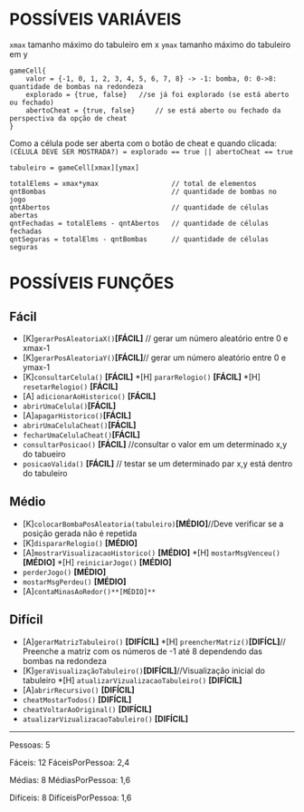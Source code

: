 # POSSÍVEIS VARIÁVEIS

`xmax` tamanho máximo do tabuleiro em x
`ymax` tamanho máximo do tabuleiro em y

    gameCell{
    	valor = {-1, 0, 1, 2, 3, 4, 5, 6, 7, 8} -> -1: bomba, 0: 0->8: quantidade de bombas na redondeza
    	explorado = {true, false} 	//se já foi explorado (se está aberto ou fechado)
    	abertoCheat = {true, false}		// se está aberto ou fechado da perspectiva da opção de cheat
    }


Como a célula pode ser aberta com o botão de cheat e quando clicada:
`(CÉLULA DEVE SER MOSTRADA?) = explorado == true || abertoCheat == true`

    tabuleiro = gameCell[xmax][ymax]
    
    totalElems = xmax*ymax 					// total de elementos
    qntBombas 								// quantidade de bombas no jogo
    qntAbertos 								// quantidade de células abertas
    qntFechadas = totalElems - qntAbertos 	// quantidade de células fechadas
    qntSeguras = totalElms - qntBombas 		// quantidade de células seguras


# POSSÍVEIS FUNÇÕES
## Fácil
* [K]`gerarPosAleatoriaX()`**[FÁCIL]** // gerar um número aleatório entre 0 e xmax-1
* [K]`gerarPosAleatoriaY()`**[FÁCIL]**// gerar um número aleatório entre 0 e ymax-1
* [K]`consultarCelula()` **[FÁCIL]**
*[H] `pararRelogio()` **[FÁCIL]**
*[H] `resetarRelogio()` **[FÁCIL]**
* [A] `adicionarAoHistorico()` **[FÁCIL]**
* `abrirUmaCelula()`**[FÁCIL]**
* [A]`apagarHistorico()`**[FÁCIL]**
* `abrirUmaCelulaCheat()`**[FÁCIL]**
* `fecharUmaCelulaCheat()`**[FÁCIL]**
* `consultarPosicao()` **[FÁCIL]** //consultar o valor em um determinado x,y do tabueiro
* `posicaoValida()` **[FÁCIL]** // testar se um determinado par x,y está dentro do tabuleiro


## Médio
* [K]`colocarBombaPosAleatoria(tabuleiro)`**[MÉDIO]**//Deve verificar se a posição gerada não é repetida
* [K]`dispararRelogio()` **[MÉDIO]**
* [A]`mostrarVisualizacaoHistorico()` **[MÉDIO]**
*[H] `mostarMsgVenceu()` **[MÉDIO]**
*[H] `reiniciarJogo()` **[MÉDIO]**
* `perderJogo()` **[MÉDIO]**
* `mostarMsgPerdeu()` **[MÉDIO]**
* [A]`contaMinasAoRedor()**[MÉDIO]**`


## Difícil
* [A]`gerarMatrizTabuleiro()` **[DIFÍCIL]**
*[H] `preencherMatriz()`**[DIFÍCL]**// Preenche a matriz com os números de -1 até 8 dependendo das bombas na redondeza
* [K]`geraVisualizaçãoTabuleiro()`**[DIFÍCIL]**//Visualização inicial do tabuleiro
*[H] `atualizarVizualizacaoTabuleiro()` **[DIFÍCIL]**
* [A]`abrirRecursivo()` **[DIFÍCIL]**
* `cheatMostarTodos()` **[DIFÍCIL]**
* `cheatVoltarAoOriginal()` **[DIFÍCIL]**
* `atualizarVizualizacaoTabuleiro()` **[DIFÍCIL]**


----

Pessoas: 5

Fáceis: 12
FáceisPorPessoa: 2,4

Médias: 8
MédiasPorPessoa: 1,6

Difíceis: 8
DifíceisPorPessoa: 1,6


